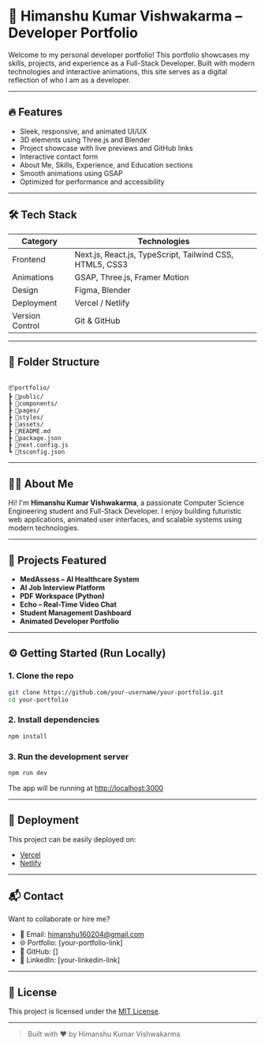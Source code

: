 
# 🚀 Himanshu Kumar Vishwakarma – Developer Portfolio

Welcome to my personal developer portfolio! This portfolio showcases my skills, projects, and experience as a Full-Stack Developer. Built with modern technologies and interactive animations, this site serves as a digital reflection of who I am as a developer.

---

## 🔥 Features

- Sleek, responsive, and animated UI/UX
- 3D elements using Three.js and Blender
- Project showcase with live previews and GitHub links
- Interactive contact form
- About Me, Skills, Experience, and Education sections
- Smooth animations using GSAP
- Optimized for performance and accessibility

---

## 🛠️ Tech Stack

| Category        | Technologies |
|----------------|--------------|
| Frontend       | Next.js, React.js, TypeScript, Tailwind CSS, HTML5, CSS3 |
| Animations     | GSAP, Three.js, Framer Motion |
| Design         | Figma, Blender |
| Deployment     | Vercel / Netlify |
| Version Control| Git & GitHub |

---

## 📁 Folder Structure

```

📦portfolio/
┣ 📂public/
┣ 📂components/
┣ 📂pages/
┣ 📂styles/
┣ 📂assets/
┣ 📜README.md
┣ 📜package.json
┣ 📜next.config.js
┗ 📜tsconfig.json

````

---

## 🧑‍💻 About Me

Hi! I'm **Himanshu Kumar Vishwakarma**, a passionate Computer Science Engineering student and Full-Stack Developer. I enjoy building futuristic web applications, animated user interfaces, and scalable systems using modern technologies.

---

## 💼 Projects Featured

- **MedAssess – AI Healthcare System**
- **AI Job Interview Platform**
- **PDF Workspace (Python)**
- **Echo – Real-Time Video Chat**
- **Student Management Dashboard**
- **Animated Developer Portfolio**

---

## ⚙️ Getting Started (Run Locally)

### 1. Clone the repo

```bash
git clone https://github.com/your-username/your-portfolio.git
cd your-portfolio
````

### 2. Install dependencies

```bash
npm install
```

### 3. Run the development server

```bash
npm run dev
```

The app will be running at [http://localhost:3000](http://localhost:3000)

---

## 🚀 Deployment

This project can be easily deployed on:

* [Vercel](https://vercel.com/)
* [Netlify](https://www.netlify.com/)

---

## 📬 Contact

Want to collaborate or hire me?

* 📧 Email: [himanshu160204@gmail.com](mailto:himanshu160204@gmail.com)
* 🌐 Portfolio: \[your-portfolio-link]
* 🐙 GitHub: \[]
* 📱 LinkedIn: \[your-linkedin-link]

---

## 📄 License

This project is licensed under the [MIT License](LICENSE).

---

> Built with ❤️ by Himanshu Kumar Vishwakarma

```
